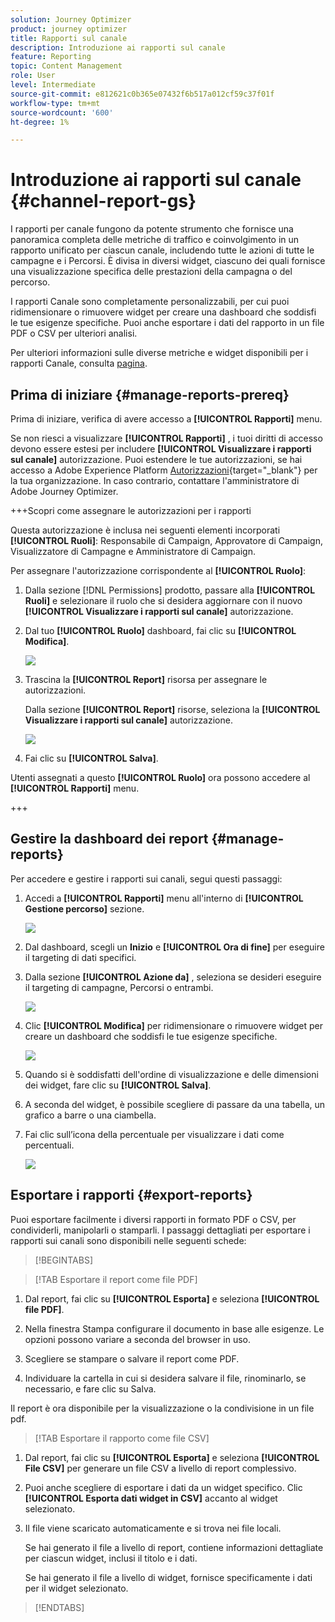 ```yaml
---
solution: Journey Optimizer
product: journey optimizer
title: Rapporti sul canale
description: Introduzione ai rapporti sul canale
feature: Reporting
topic: Content Management
role: User
level: Intermediate
source-git-commit: e812621c0b365e07432f6b517a012cf59c37f01f
workflow-type: tm+mt
source-wordcount: '600'
ht-degree: 1%

---
```


# Introduzione ai rapporti sul canale {#channel-report-gs}

I rapporti per canale fungono da potente strumento che fornisce una panoramica completa delle metriche di traffico e coinvolgimento in un rapporto unificato per ciascun canale, includendo tutte le azioni di tutte le campagne e i Percorsi. È divisa in diversi widget, ciascuno dei quali fornisce una visualizzazione specifica delle prestazioni della campagna o del percorso.

I rapporti Canale sono completamente personalizzabili, per cui puoi ridimensionare o rimuovere widget per creare una dashboard che soddisfi le tue esigenze specifiche. Puoi anche esportare i dati del rapporto in un file PDF o CSV per ulteriori analisi.

Per ulteriori informazioni sulle diverse metriche e widget disponibili per i rapporti Canale, consulta [pagina](channel-report.md).

## Prima di iniziare {#manage-reports-prereq}

Prima di iniziare, verifica di avere accesso a **[!UICONTROL Rapporti]** menu.

Se non riesci a visualizzare **[!UICONTROL Rapporti]** , i tuoi diritti di accesso devono essere estesi per includere **[!UICONTROL Visualizzare i rapporti sul canale]** autorizzazione. Puoi estendere le tue autorizzazioni, se hai accesso a Adobe Experience Platform [Autorizzazioni](https://experienceleague.adobe.com/docs/experience-platform/access-control/home.html?lang=it){target="_blank"} per la tua organizzazione. In caso contrario, contattare l&#39;amministratore di Adobe Journey Optimizer.

+++Scopri come assegnare le autorizzazioni per i rapporti

Questa autorizzazione è inclusa nei seguenti elementi incorporati **[!UICONTROL Ruoli]**: Responsabile di Campaign, Approvatore di Campaign, Visualizzatore di Campagne e Amministratore di Campaign.

Per assegnare l&#39;autorizzazione corrispondente al **[!UICONTROL Ruolo]**:

1. Dalla sezione [!DNL Permissions] prodotto, passare alla **[!UICONTROL Ruoli]** e selezionare il ruolo che si desidera aggiornare con il nuovo **[!UICONTROL Visualizzare i rapporti sul canale]** autorizzazione.

1. Dal tuo **[!UICONTROL Ruolo]** dashboard, fai clic su **[!UICONTROL Modifica]**.

   ![](assets/channel_permission_1.png)

1. Trascina la **[!UICONTROL Report]** risorsa per assegnare le autorizzazioni.

   Dalla sezione **[!UICONTROL Report]** risorse, seleziona la **[!UICONTROL Visualizzare i rapporti sul canale]** autorizzazione.

   ![](assets/channel_permission_2.png)

1. Fai clic su **[!UICONTROL Salva]**.

Utenti assegnati a questo **[!UICONTROL Ruolo]** ora possono accedere al **[!UICONTROL Rapporti]** menu.

+++

## Gestire la dashboard dei report {#manage-reports}

Per accedere e gestire i rapporti sui canali, segui questi passaggi:

1. Accedi a **[!UICONTROL Rapporti]** menu all&#39;interno di **[!UICONTROL Gestione percorso]** sezione.

   ![](assets/channel_report_1.png)

1. Dal dashboard, scegli un **Inizio** e **[!UICONTROL Ora di fine]** per eseguire il targeting di dati specifici.

1. Dalla sezione **[!UICONTROL Azione da]** , seleziona se desideri eseguire il targeting di campagne, Percorsi o entrambi.

   ![](assets/channel_report_2.png)

1. Clic **[!UICONTROL Modifica]** per ridimensionare o rimuovere widget per creare un dashboard che soddisfi le tue esigenze specifiche.

   ![](assets/channel_report_3.png)

1. Quando si è soddisfatti dell&#39;ordine di visualizzazione e delle dimensioni dei widget, fare clic su **[!UICONTROL Salva]**.

1. A seconda del widget, è possibile scegliere di passare da una tabella, un grafico a barre o una ciambella.

1. Fai clic sull’icona della percentuale per visualizzare i dati come percentuali.

   ![](assets/channel_report_4.png)

## Esportare i rapporti {#export-reports}

Puoi esportare facilmente i diversi rapporti in formato PDF o CSV, per condividerli, manipolarli o stamparli. I passaggi dettagliati per esportare i rapporti sui canali sono disponibili nelle seguenti schede:

>[!BEGINTABS]

>[!TAB Esportare il report come file PDF]

1. Dal report, fai clic su **[!UICONTROL Esporta]** e seleziona **[!UICONTROL file PDF]**.

1. Nella finestra Stampa configurare il documento in base alle esigenze. Le opzioni possono variare a seconda del browser in uso.

1. Scegliere se stampare o salvare il report come PDF.

1. Individuare la cartella in cui si desidera salvare il file, rinominarlo, se necessario, e fare clic su Salva.

Il report è ora disponibile per la visualizzazione o la condivisione in un file pdf.

>[!TAB Esportare il rapporto come file CSV]

1. Dal report, fai clic su **[!UICONTROL Esporta]** e seleziona **[!UICONTROL File CSV]** per generare un file CSV a livello di report complessivo.

1. Puoi anche scegliere di esportare i dati da un widget specifico. Clic **[!UICONTROL Esporta dati widget in CSV]** accanto al widget selezionato.

1. Il file viene scaricato automaticamente e si trova nei file locali.

   Se hai generato il file a livello di report, contiene informazioni dettagliate per ciascun widget, inclusi il titolo e i dati.

   Se hai generato il file a livello di widget, fornisce specificamente i dati per il widget selezionato.

>[!ENDTABS]
